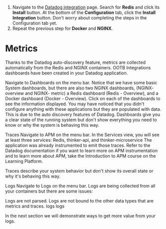 1. Navigate to the <a href="htthttps://app.datadoghq.com/account/settings" target="_datadog">Datadog integration</a> page. Search for **Redis** and click its **Install** button. At the bottom of the **Configuration** tab, click the **Install Integration** button. Don't worry about completing the steps in the Configuration tab yet.
2. Repeat the previous step for **Docker** and **NGINX**.

# Metrics
Thanks to the Datadog auto-discovery feature, metrics are collected automatically from the Redis and NGINX containers. OOTB Integrations dashboards have been created in your Datadog application.

Navigate to Dashboards on the menu bar. Notice that we have some basic System dashboards, but there are also two NGINX dashboards, (NGINX- overview and NGINX- metric) a Redis dashboard (Redis - Overview), and a Docker dashboard (Docker - Overview).
Click on each of the dashboards to see the information displayed. You may have noticed that you didn't configure anything with these applications but they are populated with data. This is due to the auto discovery features of Datadog.
Dashboards give you a clear state of the running system but don't show everything you need to know or why the system is behaving this way.

Traces
Navigate to APM on the menu bar. In the Services view, you will see at least three services: Redis, thinker-api, and thinker-microservice
The application was already instrumented to emit those traces. Refer to the Datadog documentation if you want to learn more on APM instrumentation and to learn more about APM, take the Introduction to APM course on the Learning Platform.

Traces describe your system behavior but don't show its overall state or why it's behaving this way.

Logs
Navigate to Logs on the menu bar. 
Logs are being collected from all your containers but there are some issues:

Logs are not parsed.
Logs are not bound to the other data types that are metrics and traces.
logs
logs




In the next section we will demonstrate ways to get more value from your logs.

